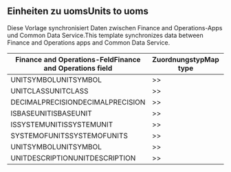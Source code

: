 ## <a name="units-to-uoms"></a><span data-ttu-id="5335d-101">Einheiten zu uoms</span><span class="sxs-lookup"><span data-stu-id="5335d-101">Units to uoms</span></span>

<span data-ttu-id="5335d-102">Diese Vorlage synchronisiert Daten zwischen Finance and Operations-Apps und Common Data Service.</span><span class="sxs-lookup"><span data-stu-id="5335d-102">This template synchronizes data between Finance and Operations apps and Common Data Service.</span></span>

<span data-ttu-id="5335d-103">Finance and Operations-Feld</span><span class="sxs-lookup"><span data-stu-id="5335d-103">Finance and Operations field</span></span> | <span data-ttu-id="5335d-104">Zuordnungstyp</span><span class="sxs-lookup"><span data-stu-id="5335d-104">Map type</span></span> | <span data-ttu-id="5335d-105">Anderes Dynamics 365-Feld</span><span class="sxs-lookup"><span data-stu-id="5335d-105">Other Dynamics 365 field</span></span> | <span data-ttu-id="5335d-106">Standardwert</span><span class="sxs-lookup"><span data-stu-id="5335d-106">Default value</span></span>
---|---|---|---
<span data-ttu-id="5335d-107">UNITSYMBOL</span><span class="sxs-lookup"><span data-stu-id="5335d-107">UNITSYMBOL</span></span> | >> | <span data-ttu-id="5335d-108">msdyn_symbol</span><span class="sxs-lookup"><span data-stu-id="5335d-108">msdyn_symbol</span></span> | 
<span data-ttu-id="5335d-109">UNITCLASS</span><span class="sxs-lookup"><span data-stu-id="5335d-109">UNITCLASS</span></span> | >> | <span data-ttu-id="5335d-110">msdyn_externalunitclassname</span><span class="sxs-lookup"><span data-stu-id="5335d-110">msdyn_externalunitclassname</span></span> | 
<span data-ttu-id="5335d-111">DECIMALPRECISION</span><span class="sxs-lookup"><span data-stu-id="5335d-111">DECIMALPRECISION</span></span> | >> | <span data-ttu-id="5335d-112">msdyn_decimalprecision</span><span class="sxs-lookup"><span data-stu-id="5335d-112">msdyn_decimalprecision</span></span> | 
<span data-ttu-id="5335d-113">ISBASEUNIT</span><span class="sxs-lookup"><span data-stu-id="5335d-113">ISBASEUNIT</span></span> | >> | <span data-ttu-id="5335d-114">msdyn_isbaseunit</span><span class="sxs-lookup"><span data-stu-id="5335d-114">msdyn_isbaseunit</span></span> | 
<span data-ttu-id="5335d-115">ISSYSTEMUNIT</span><span class="sxs-lookup"><span data-stu-id="5335d-115">ISSYSTEMUNIT</span></span> | >> | <span data-ttu-id="5335d-116">msdyn_issystemunit</span><span class="sxs-lookup"><span data-stu-id="5335d-116">msdyn_issystemunit</span></span> | 
<span data-ttu-id="5335d-117">SYSTEMOFUNITS</span><span class="sxs-lookup"><span data-stu-id="5335d-117">SYSTEMOFUNITS</span></span> | >> | <span data-ttu-id="5335d-118">msdyn_systemofunits</span><span class="sxs-lookup"><span data-stu-id="5335d-118">msdyn_systemofunits</span></span> | 
<span data-ttu-id="5335d-119">UNITSYMBOL</span><span class="sxs-lookup"><span data-stu-id="5335d-119">UNITSYMBOL</span></span> | >> | <span data-ttu-id="5335d-120">name</span><span class="sxs-lookup"><span data-stu-id="5335d-120">name</span></span> | 
<span data-ttu-id="5335d-121">UNITDESCRIPTION</span><span class="sxs-lookup"><span data-stu-id="5335d-121">UNITDESCRIPTION</span></span> | >> | <span data-ttu-id="5335d-122">msdyn_description</span><span class="sxs-lookup"><span data-stu-id="5335d-122">msdyn_description</span></span> | 
